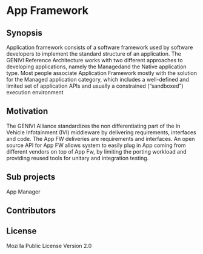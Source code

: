 # App Framework

## Synopsis
Application framework consists of a software framework used by software developers to implement the standard
structure of an application. The GENIVI Reference Architecture works with two different approaches to 
developing applications, namely the Managedand the Native application type. Most people associate Application 
Framework mostly with the solution for the Managed application category, which includes a well-defined and 
limited set of application APIs and usually a constrained (“sandboxed”) execution environment

## Motivation
The GENIVI Alliance standardizes the non differentiating part of the In Vehicle Infotainment (IVI) middleware 
by delivering requirements, interfaces and code. The App FW deliveries are requirements and interfaces. An open 
source API for App FW allows system to easily plug in App coming from different vendors on top of App Fw, by limiting 
the porting workload and providing reused tools for unitary and integration testing.

## Sub projects
   App Manager

## Contributors

## License

Mozilla Public License Version 2.0
